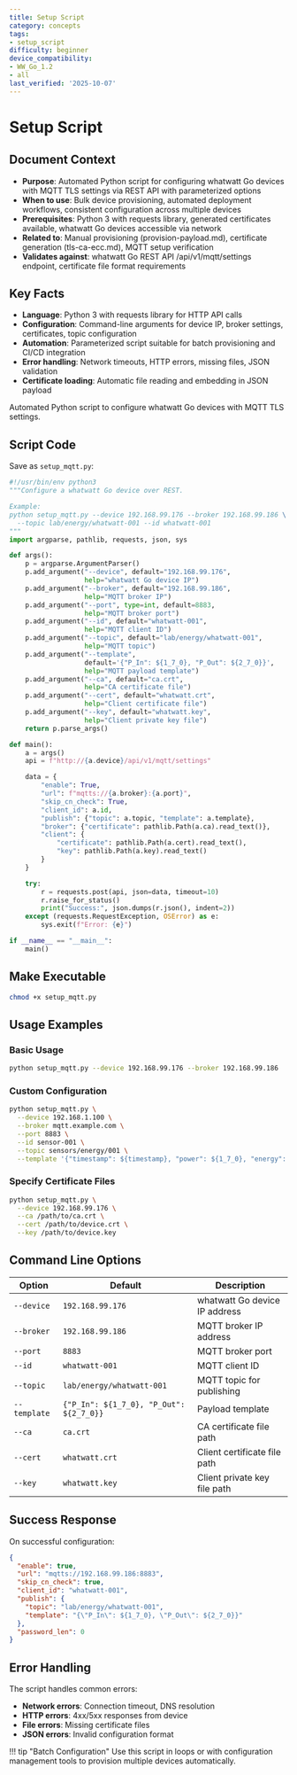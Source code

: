 ```yaml
---
title: Setup Script
category: concepts
tags:
- setup_script
difficulty: beginner
device_compatibility:
- WW_Go_1.2
- all
last_verified: '2025-10-07'
---
```


# Setup Script

## Document Context

- **Purpose**: Automated Python script for configuring whatwatt Go devices with MQTT TLS settings via REST API with parameterized options
- **When to use**: Bulk device provisioning, automated deployment workflows, consistent configuration across multiple devices
- **Prerequisites**: Python 3 with requests library, generated certificates available, whatwatt Go devices accessible via network
- **Related to**: Manual provisioning (provision-payload.md), certificate generation (tls-ca-ecc.md), MQTT setup verification
- **Validates against**: whatwatt Go REST API /api/v1/mqtt/settings endpoint, certificate file format requirements

## Key Facts

- **Language**: Python 3 with requests library for HTTP API calls
- **Configuration**: Command-line arguments for device IP, broker settings, certificates, topic configuration
- **Automation**: Parameterized script suitable for batch provisioning and CI/CD integration
- **Error handling**: Network timeouts, HTTP errors, missing files, JSON validation
- **Certificate loading**: Automatic file reading and embedding in JSON payload

Automated Python script to configure whatwatt Go devices with MQTT TLS settings.

## Script Code

Save as `setup_mqtt.py`:

```python
#!/usr/bin/env python3
"""Configure a whatwatt Go device over REST.

Example:
python setup_mqtt.py --device 192.168.99.176 --broker 192.168.99.186 \
  --topic lab/energy/whatwatt-001 --id whatwatt-001
"""
import argparse, pathlib, requests, json, sys

def args():
    p = argparse.ArgumentParser()
    p.add_argument("--device", default="192.168.99.176",
                   help="whatwatt Go device IP")
    p.add_argument("--broker", default="192.168.99.186",
                   help="MQTT broker IP")
    p.add_argument("--port", type=int, default=8883,
                   help="MQTT broker port")
    p.add_argument("--id", default="whatwatt-001",
                   help="MQTT client ID")
    p.add_argument("--topic", default="lab/energy/whatwatt-001",
                   help="MQTT topic")
    p.add_argument("--template",
                   default='{"P_In": ${1_7_0}, "P_Out": ${2_7_0}}',
                   help="MQTT payload template")
    p.add_argument("--ca", default="ca.crt",
                   help="CA certificate file")
    p.add_argument("--cert", default="whatwatt.crt",
                   help="Client certificate file")
    p.add_argument("--key", default="whatwatt.key",
                   help="Client private key file")
    return p.parse_args()

def main():
    a = args()
    api = f"http://{a.device}/api/v1/mqtt/settings"

    data = {
        "enable": True,
        "url": f"mqtts://{a.broker}:{a.port}",
        "skip_cn_check": True,
        "client_id": a.id,
        "publish": {"topic": a.topic, "template": a.template},
        "broker": {"certificate": pathlib.Path(a.ca).read_text()},
        "client": {
            "certificate": pathlib.Path(a.cert).read_text(),
            "key": pathlib.Path(a.key).read_text()
        }
    }

    try:
        r = requests.post(api, json=data, timeout=10)
        r.raise_for_status()
        print("Success:", json.dumps(r.json(), indent=2))
    except (requests.RequestException, OSError) as e:
        sys.exit(f"Error: {e}")

if __name__ == "__main__":
    main()
```

## Make Executable

```bash
chmod +x setup_mqtt.py
```

## Usage Examples

### Basic Usage

```bash
python setup_mqtt.py --device 192.168.99.176 --broker 192.168.99.186
```

### Custom Configuration

```bash
python setup_mqtt.py \
  --device 192.168.1.100 \
  --broker mqtt.example.com \
  --port 8883 \
  --id sensor-001 \
  --topic sensors/energy/001 \
  --template '{"timestamp": ${timestamp}, "power": ${1_7_0}, "energy": ${1_8_0}}'
```

### Specify Certificate Files

```bash
python setup_mqtt.py \
  --device 192.168.99.176 \
  --ca /path/to/ca.crt \
  --cert /path/to/device.crt \
  --key /path/to/device.key
```

## Command Line Options

| Option       | Default                           | Description                    |
|--------------|-----------------------------------|--------------------------------|
| `--device`   | `192.168.99.176`                | whatwatt Go device IP address |
| `--broker`   | `192.168.99.186`                | MQTT broker IP address        |
| `--port`     | `8883`                           | MQTT broker port              |
| `--id`       | `whatwatt-001`                   | MQTT client ID                |
| `--topic`    | `lab/energy/whatwatt-001`        | MQTT topic for publishing     |
| `--template` | `{"P_In": ${1_7_0}, "P_Out": ${2_7_0}}` | Payload template      |
| `--ca`       | `ca.crt`                         | CA certificate file path      |
| `--cert`     | `whatwatt.crt`                   | Client certificate file path  |
| `--key`      | `whatwatt.key`                   | Client private key file path  |

## Success Response

On successful configuration:

```json
{
  "enable": true,
  "url": "mqtts://192.168.99.186:8883",
  "skip_cn_check": true,
  "client_id": "whatwatt-001",
  "publish": {
    "topic": "lab/energy/whatwatt-001",
    "template": "{\"P_In\": ${1_7_0}, \"P_Out\": ${2_7_0}}"
  },
  "password_len": 0
}
```

## Error Handling

The script handles common errors:

- **Network errors**: Connection timeout, DNS resolution
- **HTTP errors**: 4xx/5xx responses from device
- **File errors**: Missing certificate files
- **JSON errors**: Invalid configuration format

!!! tip "Batch Configuration"
    Use this script in loops or with configuration management tools to provision multiple devices automatically.
